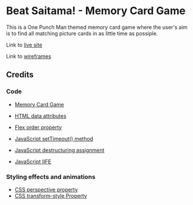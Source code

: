 # Beat Saitama! - Memory Card Game

This is a One Punch Man themed memory card game where the user's aim is to find all matching picture cards in as little time as possiple.

Link to [live site](https://kathrin-ddggxh.github.io/CI-PP2_memory-card-game/)

Link to [wireframes](https://www.figma.com/file/ZL7CYHIYrd1EM1fCKRbv8f/Untitled?node-id=0%3A1)

## Credits

### Code

- [Memory Card Game](https://medium.com/free-code-camp/vanilla-javascript-tutorial-build-a-memory-game-in-30-minutes-e542c4447eae)

- [HTML data attributes](https://developer.mozilla.org/en-US/docs/Learn/HTML/Howto/Use_data_attributes)

- [Flex order property](https://marina-ferreira.github.io/tutorials/css/flexbox/#order)

- [JavaScript setTimeout() method](https://www.w3schools.com/jsref/met_win_settimeout.asp)

- [JavaScript destructuring assignment](https://developer.mozilla.org/en-US/docs/Web/JavaScript/Reference/Operators/Destructuring_assignment)

- [JavaScript IIFE](https://developer.mozilla.org/en-US/docs/Glossary/IIFE)

### Styling effects and animations
- [CSS perspective property](https://developer.mozilla.org/en-US/docs/Web/CSS/perspective)
- [CSS transform-style Property](https://developer.mozilla.org/en-US/docs/Web/CSS/transform-style)